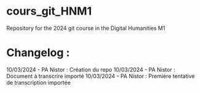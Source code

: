 # cours_git_HNM1
Repository for the 2024 git course in the Digital Humanities M1


# Changelog : 
10/03/2024 - PA Nistor : Création du repo
10/03/2024 - PA Nistor : Document à transcrire importé
10/03/2024 - PA Nistor : Première tentative de transcription importée

